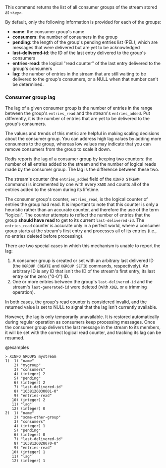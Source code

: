 This command returns the list of all consumer groups of the stream stored at `<key>`.

By default, only the following information is provided for each of the groups:

* **name**: the consumer group's name
* **consumers**: the number of consumers in the group
* **pending**: the length of the group's pending entries list (PEL), which are messages that were delivered but are yet to be acknowledged
* **last-delivered-id**: the ID of the last entry delivered to the group's consumers
* **entries-read**: the logical "read counter" of the last entry delivered to the group's consumers
* **lag**: the number of entries in the stream that are still waiting to be delivered to the group's consumers, or a NULL when that number can't be determined.

### Consumer group lag

The lag of a given consumer group is the number of entries in the range between the group's `entries_read` and the stream's `entries_added`.
Put differently, it is the number of entries that are yet to be delivered to the group's consumers.

The values and trends of this metric are helpful in making scaling decisions about the consumer group.
You can address high lag values by adding more consumers to the group, whereas low values may indicate that you can remove consumers from the group to scale it down.

Redis reports the lag of a consumer group by keeping two counters: the number of all entries added to the stream and the number of logical reads made by the consumer group.
The lag is the difference between these two.

The stream's counter (the `entries_added` field of the `XINFO STREAM` command) is incremented by one with every `XADD` and counts all of the entries added to the stream during its lifetime.

The consumer group's counter, `entries_read`, is the logical counter of entries the group had read.
It is important to note that this counter is only a heuristic rather than an accurate counter, and therefore the use of the term "logical".
The counter attempts to reflect the number of entries that the group **should have read** to get to its current `last-delivered-id`.
The `entries_read` counter is accurate only in a perfect world, where a consumer group starts at the stream's first entry and processes all of its entries (i.e., no entries deleted before processing).

There are two special cases in which this mechanism is unable to report the lag:

1. A consumer group is created or set with an arbitrary last delivered ID (the `XGROUP CREATE` and `XGROUP SETID` commands, respectively).
    An arbitrary ID is any ID that isn't the ID of the stream's first entry, its last entry or the zero ("0-0") ID.
2. One or more entries between the group's `last-delivered-id` and the stream's `last-generated-id` were deleted (with `XDEL` or a trimming operation).

In both cases, the group's read counter is considered invalid, and the returned value is set to NULL to signal that the lag isn't currently available.

However, the lag is only temporarily unavailable.
It is restored automatically during regular operation as consumers keep processing messages.
Once the consumer group delivers the last message in the stream to its members, it will be set with the correct logical read counter, and tracking its lag can be resumed.

@examples

```
> XINFO GROUPS mystream
1)  1) "name"
    2) "mygroup"
    3) "consumers"
    4) (integer) 2
    5) "pending"
    6) (integer) 2
    7) "last-delivered-id"
    8) "1638126030001-0"
    9) "entries-read"
   10) (integer) 2
   11) "lag"
   12) (integer) 0
2)  1) "name"
    2) "some-other-group"
    3) "consumers"
    4) (integer) 1
    5) "pending"
    6) (integer) 0
    7) "last-delivered-id"
    8) "1638126028070-0"
    9) "entries-read"
   10) (integer) 1
   11) "lag"
   12) (integer) 1
```
